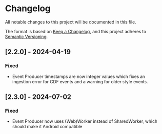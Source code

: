 # Changelog

All notable changes to this project will be documented in this file.

The format is based on [Keep a Changelog](https://keepachangelog.com/en/1.1.0/),
and this project adheres to [Semantic Versioning](https://semver.org/spec/v2.0.0.html).

## [2.2.0] - 2024-04-19

### Fixed

- Event Producer timestamps are now integer values which fixes an ingestion error for CDF events and a warning for older style events.

## [2.3.0] - 2024-07-02

### Fixed

- Event Producer now uses (Web)Worker instead of SharedWorker, which should make it Android compatible
